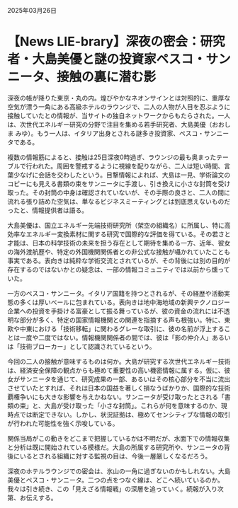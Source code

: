 2025年03月26日

# 【News LIE-brary】深夜の密会：研究者・大島美優と謎の投資家ペスコ・サンニータ、接触の裏に潜む影

深夜の帳が降りた東京・丸の内。煌びやかなネオンサインとは対照的に、重厚な空気が漂う一角にある高級ホテルのラウンジで、二人の人物が人目を忍ぶように接触していたとの情報が、当サイトの独自ネットワークからもたらされた。一人は、次世代エネルギー研究の分野で注目を集める若手研究者、大島美優（おおしま みゆ）。もう一人は、イタリア出身とされる謎多き投資家、ペスコ・サンニータである。

複数の情報筋によると、接触は25日深夜0時過ぎ、ラウンジの最も奥まったテーブルで行われた。周囲を警戒するように視線を配りながら、二人は短い時間、言葉少なげに会話を交わしたという。目撃情報によれば、大島は一見、学術論文のコピーにも見える書類の束をサンニータに手渡し、引き換えに小さな封筒を受け取った。その封筒の中身は確認されていないが、その手際の良さと、二人の間に流れる張り詰めた空気は、単なるビジネスミーティングとは到底思えないものだったと、情報提供者は語る。

大島美優は、国立エネルギー先端技術研究所（架空の組織名）に所属し、特に高効率なエネルギー変換素材に関する研究で国際的な評価を得ている。その若さと才能は、日本の科学技術の未来を担う存在として期待を集める一方、近年、彼女の海外渡航歴や、特定の外国機関関係者との非公式な接触が囁かれていたことも事実である。表向きは純粋な学術交流とされているが、その背後には別の目的が存在するのではないかとの疑念は、一部の情報コミュニティでは以前から燻っていた。

一方のペスコ・サンニータ。イタリア国籍を持つとされるが、その経歴や活動実態の多くは厚いベールに包まれている。表向きは地中海地域の新興テクノロジー企業への投資を手掛ける富豪として振る舞っているが、彼の資金の流れには不透明な部分が多く、特定の国家情報機関との関連を指摘する声も根強い。特に、東欧や中東における「技術移転」に関わるグレーな取引に、彼の名前が浮上することは一度や二度ではない。情報機関関係者の間では、彼は「影の仲介人」あるいは「技術ブローカー」として認識されているという。

今回の二人の接触が意味するものは何か。大島が研究する次世代エネルギー技術は、経済安全保障の観点からも極めて重要性の高い機密情報に属する。仮に、彼女がサンニータを通じて、研究成果の一部、あるいはその核心部分を不当に流出させていたとすれば、それは日本の国益を著しく損なうばかりか、国際的な技術覇権争いにも大きな影響を与えかねない。サンニータが受け取ったとされる「書類の束」と、大島が受け取った「小さな封筒」。これらが何を意味するのか、現時点では断定できない。しかし、状況証拠は、極めてセンシティブな情報の取引が行われた可能性を強く示唆している。

関係当局がこの動きをどこまで把握しているかは不明だが、水面下での情報収集と分析は既に開始されている模様だ。大島の所属する研究所や、サンニータの背後にいるとされる組織に対する監視の目は、今後一層厳しくなるだろう。

深夜のホテルラウンジでの密会は、氷山の一角に過ぎないのかもしれない。大島美優とペスコ・サンニータ。二つの点をつなぐ線は、どこへ続いているのか。我々は引き続き、この「見えざる情報戦」の深層を追っていく。続報が入り次第、お伝えする。